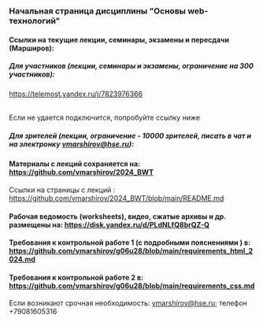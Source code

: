 ### Начальная страница дисциплины "Основы web-технологий"

#### Ссылки на текущие лекции, семинары, экзамены и пересдачи (Марширов): 

##### Для участников (лекции, семинары и экзамены, ограничение на 300 участников):
https://telemost.yandex.ru/j/7823976366

<br>Если не удается подключится, попробуйте ссылку ниже
##### Для зрителей (лекции, ограничение - 10000 зрителей, писать в чат и на электронку vmarshirov@hse.ru):


#### Материалы с лекций  сохраняется на: https://github.com/vmarshirov/2024_BWT
Ссылки на страницы c лекций : https://github.com/vmarshirov/2024_BWT/blob/main/README.md




#### Рабочая ведомость (worksheets), видео, сжатые архивы и др. размещены на: https://disk.yandex.ru/d/PLdNLfQ8brQZ-Q
#### Требования к контрольной работе 1 (с подробными пояснениями ) в:  https://github.com/vmarshirov/g06u28/blob/main/requirements_html_2024.md
#### Требования к контрольной работе 2 в: https://github.com/vmarshirov/g06u28/blob/main/requirements_css.md
Если возникают срочная  необходимость: vmarshirov@hse.ru; телефон +79081605316   



